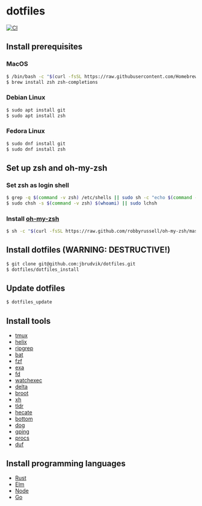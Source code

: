 # dotfiles

[![CI](https://github.com/jbrudvik/dotfiles/actions/workflows/ci.yml/badge.svg)](https://github.com/jbrudvik/dotfiles/actions/workflows/ci.yml)

## Install prerequisites

### MacOS

```sh
$ /bin/bash -c "$(curl -fsSL https://raw.githubusercontent.com/Homebrew/install/HEAD/install.sh)"
$ brew install zsh zsh-completions
```

### Debian Linux

```sh
$ sudo apt install git
$ sudo apt install zsh
```

### Fedora Linux

```sh
$ sudo dnf install git
$ sudo dnf install zsh
```

## Set up zsh and oh-my-zsh

### Set zsh as login shell

```sh
$ grep -q $(command -v zsh) /etc/shells || sudo sh -c "echo $(command -v zsh) >> /etc/shells"
$ sudo chsh -s $(command -v zsh) $(whoami) || sudo lchsh
```

### Install [oh-my-zsh](https://ohmyz.sh)

```sh
$ sh -c "$(curl -fsSL https://raw.github.com/robbyrussell/oh-my-zsh/master/tools/install.sh)"
```

## Install dotfiles (WARNING: DESTRUCTIVE!)

```sh
$ git clone git@github.com:jbrudvik/dotfiles.git
$ dotfiles/dotfiles_install
```

## Update dotfiles

```sh
$ dotfiles_update
```

## Install tools

- [tmux](https://github.com/tmux/tmux/wiki/Installing)
- [helix](https://docs.helix-editor.com/install.html)
- [ripgrep](https://github.com/BurntSushi/ripgrep#installation)
- [bat](https://github.com/sharkdp/bat#installation)
- [fzf](https://github.com/junegunn/fzf#installation)
- [exa](https://github.com/ogham/exa#installation)
- [fd](https://github.com/sharkdp/fd#installation)
- [watchexec](https://github.com/watchexec/watchexec#install)
- [delta](https://github.com/dandavison/delta#get-started)
- [broot](https://dystroy.org/broot/install/)
- [xh](https://github.com/ducaale/xh#installation)
- [tldr](https://github.com/tldr-pages/tldr)
- [hecate](https://github.com/evanmiller/hecate)
- [bottom](https://github.com/ClementTsang/bottom#installation)
- [dog](https://github.com/ogham/dog#installation)
- [gping](https://github.com/orf/gping#install-cd)
- [procs](https://github.com/dalance/procs#installation)
- [duf](https://github.com/muesli/duf#installation)

## Install programming languages

- [Rust](https://www.rust-lang.org/tools/install)
- [Elm](https://www.rust-lang.org/tools/install)
- [Node](https://github.com/tj/n)
- [Go](https://go.dev/doc/install)
